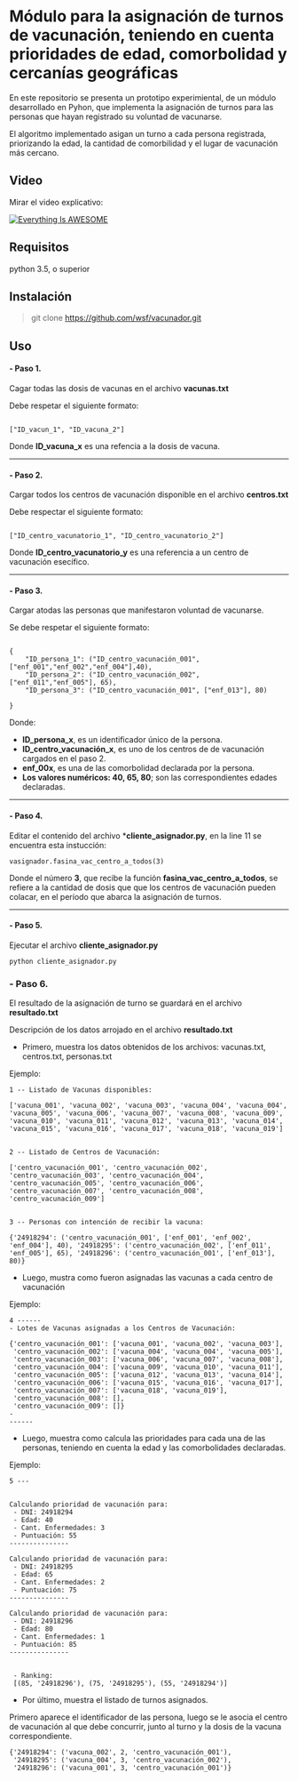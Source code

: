 # Módulo para la asignación de turnos de vacunación, teniendo en cuenta prioridades de edad, comorbolidad y cercanías geográficas


En este repositorio se presenta un prototipo experimiental, 
de un módulo desarrollado en Pyhon, que implementa la asignación de turnos para 
las personas que hayan registrado su voluntad de vacunarse. 

El algoritmo implementado asigan un turno a cada persona registrada, priorizando la edad, la cantidad 
de comorbilidad y el lugar de vacunación más cercano. 


## Video 

Mirar el video explicativo: 

[![Everything Is AWESOME](https://www.argentina.gob.ar/sites/default/files/coronavirus-vacuna-placa-web.png)](https://drive.google.com/file/d/1llrhAO-Yo3Ib8_FG8RqpACLnIpTncPqP/view?usp=sharing)


## Requisitos 

python 3.5, o superior

## Instalación

> git clone https://github.com/wsf/vacunador.git


## Uso 

####  - Paso 1. 

Cagar todas las dosis de vacunas en el archivo **vacunas.txt**

Debe respetar el siguiente formato: 

~~~

["ID_vacun_1", "ID_vacuna_2"]
~~~

Donde **ID_vacuna_x** es una refencia a la dosis de vacuna.

___
#### -  Paso 2. 

Cargar todos los centros de vacunación disponible en el archivo **centros.txt**

Debe respectar el siguiente formato:

~~~

["ID_centro_vacunatorio_1", "ID_centro_vacunatorio_2"]
~~~

Donde **ID_centro_vacunatorio_y** es una referencia a un centro de vacunación esecífico.
___

#### - Paso 3. 

Cargar atodas las personas que manifestaron voluntad de vacunarse.

Se debe respetar el siguiente formato:

~~~

{
    "ID_persona_1": ("ID_centro_vacunación_001", ["enf_001","enf_002","enf_004"],40),
    "ID_persona_2": ("ID_centro_vacunación_002", ["enf_011","enf_005"], 65),
    "ID_persona_3": ("ID_centro_vacunación_001", ["enf_013"], 80)

}

~~~
 
Donde:
 - **ID_persona_x**, es un identificador único de la persona.
 -  **ID_centro_vacunación_x**, es uno de los centros de de vacunación cargados en el paso 2.
 - **enf_00x**, es una de las comorbolidad declarada por la persona.
 - **Los valores numéricos: 40, 65, 80**; son las correspondientes edades declaradas.
 
____


#### - Paso 4. 

Editar el contenido del archivo ***cliente_asignador.py**, en la line 11 se encuentra esta instucción:

~~~
vasignador.fasina_vac_centro_a_todos(3)
~~~  

Donde el número **3**, que recibe la función **fasina_vac_centro_a_todos**, se refiere a la cantidad de dosis que que los centros de vacunación pueden colacar, 
en el período que abarca la asignación de turnos. 

----

#### - Paso 5.

Ejecutar el archivo **cliente_asignador.py**

~~~
python cliente_asignador.py 
~~~~


### - Paso 6.

El resultado de la asignación de turno se guardará en el archivo **resultado.txt**


Descripción de los datos arrojado en el archivo **resultado.txt**


- Primero, muestra los datos obtenidos de los archivos: vacunas.txt, centros.txt, personas.txt

Ejemplo: 
 ~~~
 1 -- Listado de Vacunas disponibles: 

 ['vacuna_001', 'vacuna_002', 'vacuna_003', 'vacuna_004', 'vacuna_004', 'vacuna_005', 'vacuna_006', 'vacuna_007', 'vacuna_008', 'vacuna_009', 'vacuna_010', 'vacuna_011', 'vacuna_012', 'vacuna_013', 'vacuna_014', 'vacuna_015', 'vacuna_016', 'vacuna_017', 'vacuna_018', 'vacuna_019']


 2 -- Listado de Centros de Vacunación: 

 ['centro_vacunación_001', 'centro_vacunación_002', 'centro_vacunación_003', 'centro_vacunación_004', 'centro_vacunación_005', 'centro_vacunación_006', 'centro_vacunación_007', 'centro_vacunación_008', 'centro_vacunación_009']


 3 -- Personas con intención de recibir la vacuna: 

 {'24918294': ('centro_vacunación_001', ['enf_001', 'enf_002', 'enf_004'], 40), '24918295': ('centro_vacunación_002', ['enf_011', 'enf_005'], 65), '24918296': ('centro_vacunación_001', ['enf_013'], 80)}
 ~~~


- Luego, mustra como fueron asignadas las vacunas a cada centro de vacunación

Ejemplo:

~~~
4 ------
- Lotes de Vacunas asignadas a los Centros de Vacunación:

{'centro_vacunación_001': ['vacuna_001', 'vacuna_002', 'vacuna_003'],
 'centro_vacunación_002': ['vacuna_004', 'vacuna_004', 'vacuna_005'],
 'centro_vacunación_003': ['vacuna_006', 'vacuna_007', 'vacuna_008'],
 'centro_vacunación_004': ['vacuna_009', 'vacuna_010', 'vacuna_011'],
 'centro_vacunación_005': ['vacuna_012', 'vacuna_013', 'vacuna_014'],
 'centro_vacunación_006': ['vacuna_015', 'vacuna_016', 'vacuna_017'],
 'centro_vacunación_007': ['vacuna_018', 'vacuna_019'],
 'centro_vacunación_008': [],
 'centro_vacunación_009': []}
-
------
~~~

- Luego, muestra como calcula las prioridades para cada una de las personas, teniendo en cuenta
la edad y las comorbolidades declaradas. 

Ejemplo: 

~~~
5 --- 


Calculando prioridad de vacunación para: 
 - DNI: 24918294 
 - Edad: 40 
 - Cant. Enfermedades: 3 
 - Puntuación: 55 
---------------

Calculando prioridad de vacunación para: 
 - DNI: 24918295 
 - Edad: 65 
 - Cant. Enfermedades: 2 
 - Puntuación: 75 
---------------

Calculando prioridad de vacunación para: 
 - DNI: 24918296 
 - Edad: 80 
 - Cant. Enfermedades: 1 
 - Puntuación: 85 
---------------


 - Ranking: 
 [(85, '24918296'), (75, '24918295'), (55, '24918294')] 
~~~

- Por último, muestra el listado de turnos asignados.

Primero aparece el identificador de las persona, luego se le asocia el centro de vacunación al que debe 
concurrir, junto al turno y la dosis de la vacuna correspondiente.


~~~
{'24918294': ('vacuna_002', 2, 'centro_vacunación_001'),
 '24918295': ('vacuna_004', 3, 'centro_vacunación_002'),
 '24918296': ('vacuna_001', 3, 'centro_vacunación_001')}
~~~
 

